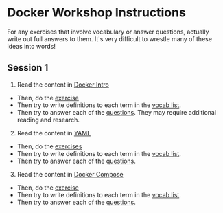 # Docker Workshop Instructions

For any exercises that involve vocabulary or answer questions, actually write out full answers to them. It's very difficult to wrestle many of these ideas into words!

## Session 1

1. Read the content in [Docker Intro](docker-intro/)
  * Then, do the [exercise](docker-intro/exercises.md)
  * Then try to write definitions to each term in the [vocab list](docker-intro/vocabulary.md).
  * Then try to answer each of the [questions](docker-intro/questions.md). They may require additional reading and research.
2. Read the content in [YAML](yaml/)
  * Then, do the [exercises](yaml/exercises.md)
  * Then try to write definitions to each term in the [vocab list](yaml/vocabulary.md).
  * Then try to answer each of the [questions](yaml/questions.md).
3. Read the content in [Docker Compose](docker-compose-1/)
  * Then, do the [exercise](docker-compose-1/exercises.md)
  * Then try to write definitions to each term in the [vocab list](docker-compose-1/vocabulary.md).
  * Then try to answer each of the [questions](docker-compose-1/questions.md).
